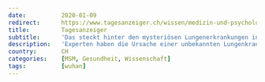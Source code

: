 ```yaml
---
date:          2020-01-09
redirect:      https://www.tagesanzeiger.ch/wissen/medizin-und-psychologie/das-steckt-hinter-den-mysterioesen-lungenerkrankungen-in-china/story/10038305
title:         Tagesanzeiger
subtitle:      'Das steckt hinter den mysteriösen Lungenerkrankungen in China'
description:   'Experten haben die Ursache einer unbekannten Lungenkrankheit gefunden: Es ist ein Verwandter des Sars-Virus.'
country:       CH
categories:    [MSM, Gesundheit, Wissenschaft]
tags:          [wuhan]
---
```

